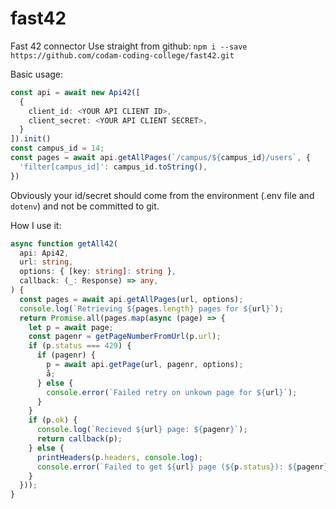 # fast42

Fast 42 connector Use straight from github:
`npm i --save https://github.com/codam-coding-college/fast42.git`

Basic usage:

```ts
const api = await new Api42([
  {
    client_id: <YOUR API CLIENT ID>,
    client_secret: <YOUR API CLIENT SECRET>,
  }
]).init()
const campus_id = 14;
const pages = await api.getAllPages(`/campus/${campus_id}/users`, {
  'filter[campus_id]': campus_id.toString(),
})
```

Obviously your id/secret should come from the environment (.env file and
`dotenv`) and not be committed to git.

How I use it:

```ts
async function getAll42(
  api: Api42,
  url: string,
  options: { [key: string]: string },
  callback: (_: Response) => any,
) {
  const pages = await api.getAllPages(url, options);
  console.log(`Retrieving ${pages.length} pages for ${url}`);
  return Promise.all(pages.map(async (page) => {
    let p = await page;
    const pagenr = getPageNumberFromUrl(p.url);
    if (p.status === 429) {
      if (pagenr) {
        p = await api.getPage(url, pagenr, options);
        å;
      } else {
        console.error(`Failed retry on unkown page for ${url}`);
      }
    }
    if (p.ok) {
      console.log(`Recieved ${url} page: ${pagenr}`);
      return callback(p);
    } else {
      printHeaders(p.headers, console.log);
      console.error(`Failed to get ${url} page (${p.status}): ${pagenr}`);
    }
  }));
}
```

